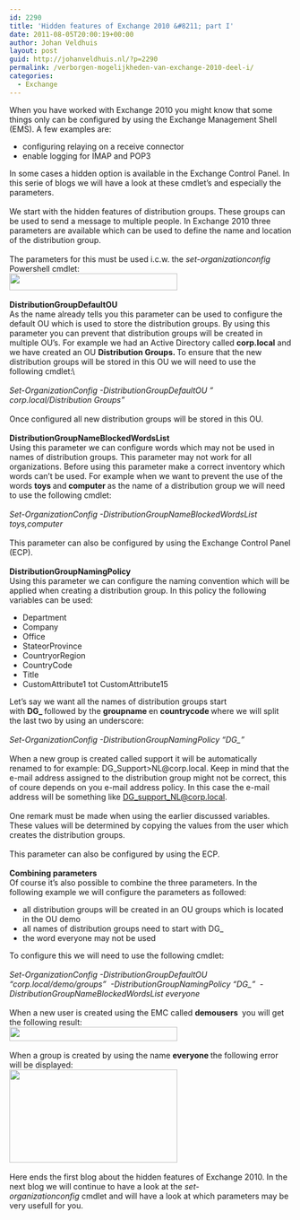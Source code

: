 ```yaml
---
id: 2290
title: 'Hidden features of Exchange 2010 &#8211; part I'
date: 2011-08-05T20:00:19+00:00
author: Johan Veldhuis
layout: post
guid: http://johanveldhuis.nl/?p=2290
permalink: /verborgen-mogelijkheden-van-exchange-2010-deel-i/
categories:
  - Exchange
---
```

When you have worked with Exchange 2010 you might know that some things only can be configured by using the Exchange Management Shell (EMS). A few examples are:

  * configuring relaying on a receive connector
  * enable logging for IMAP and POP3

<div>
  In some cases a hidden option is available in the Exchange Control Panel. In this serie of blogs we will have a look at these cmdlet&#8217;s and especially the parameters.
</div>

<div>
   
</div>

<div>
  We start with the hidden features of distribution groups. These groups can be used to send a message to multiple people. In Exchange 2010 three parameters are available which can be used to define the name and location of the distribution group.
</div>

<div>
   
</div>

<div>
  The parameters for this must be used i.c.w. the <em>set-organizationconfig </em>Powershell cmdlet:
</div>

<div>
  <a href="https://i1.wp.com/johanveldhuis.nl/wp-content/uploads/2011/08/powershell.jpg"><img title="Three parameters" src="https://i1.wp.com/johanveldhuis.nl/wp-content/uploads/2011/08/powershell-300x30.jpg?resize=300%2C30" alt="" width="300" height="30" data-recalc-dims="1" /></a>
</div>

<div>
  <strong></strong> 
</div>

<div>
  <strong>DistributionGroupDefaultOU</strong>
</div>

<div>
  As the name already tells you this parameter can be used to configure the default OU which is used to store the distribution groups. By using this parameter you can prevent that distribution groups will be created in multiple OU&#8217;s. For example we had an Active Directory called <strong>corp.local</strong> and we have created an OU <strong>Distribution Groups. </strong>To ensure that the new distribution groups will be stored in this OU we will need to use the following cmdlet:\
</div>

<div>
  <em></em> 
</div>

<div>
  <em>Set-OrganizationConfig -DistributionGroupDefaultOU &#8221; corp.local/Distribution Groups&#8221; </em>
</div>

<div>
   
</div>

<div>
  Once configured all new distribution groups will be stored in this OU.
</div>

<div>
  <strong></strong> 
</div>

<div>
  <strong>DistributionGroupNameBlockedWordsList</strong>
</div>

<div>
  Using this parameter we can configure words which may not be used in names of distribution groups. This parameter may not work for all organizations. Before using this parameter make a correct inventory which words can&#8217;t be used. For example when we want to prevent the use of the words <strong>toys </strong>and<strong> computer </strong>as the name of a distribution group we will need to use the following cmdlet:
</div>

<div>
  <em></em> 
</div>

<div>
  <em>Set-OrganizationConfig -DistributionGroupNameBlockedWordsList toys,computer</em>
</div>

<div>
   
</div>

<div>
  This parameter can also be configured by using the Exchange Control Panel (ECP).
</div>

<div>
  <strong></strong> 
</div>

<div>
  <strong>DistributionGroupNamingPolicy</strong>
</div>

<div>
  Using this parameter we can configure the naming convention which will be applied when creating a distribution group. In this policy the following variables can be used:
</div>

<div>
  <ul>
    <li>
      Department
    </li>
    <li>
      Company
    </li>
    <li>
      Office
    </li>
    <li>
      StateorProvince
    </li>
    <li>
      CountryorRegion
    </li>
    <li>
      CountryCode
    </li>
    <li>
      Title
    </li>
    <li>
      CustomAttribute1 tot CustomAttribute15
    </li>
  </ul>
  
  <div>
    Let&#8217;s say we want all the names of distribution groups start with <strong>DG_ </strong>followed by the <strong>groupname </strong>en <strong>countrycode </strong>where we will split the last two by using an underscore:
  </div>
</div>

<div>
  <em></em> 
</div>

<div>
  <em>Set-OrganizationConfig -DistributionGroupNamingPolicy &#8220;DG_<GroupName><CountryCode>&#8221;</em>
</div>

<div>
   
</div>

<div>
  When a new group is created called support it will be automatically renamed to for example: DG_Support>NL@corp.local. Keep in mind that the e-mail address assigned to the distribution group might not be correct, this of coure depends on you e-mail address policy. In this case the e-mail address will be something like <a href="mailto:DG_support_NL@corp.local">DG_support_NL@corp.local</a>.
</div>

<div>
   
</div>

<div>
  One remark must be made when using the earlier discussed variables. These values will be determined by copying the values from the user which creates the distribution groups.
</div>

<div>
   
</div>

<div>
  This parameter can also be configured by using the ECP.
</div>

<div>
  <strong></strong> 
</div>

<div>
  <strong>Combining parameters</strong>
</div>

<div>
  Of course it&#8217;s also possible to combine the three parameters. In the following example we will configure the parameters as followed:
</div>

<div>
  <ul>
    <li>
      all distribution groups will be created in an OU groups which is located in the OU demo
    </li>
    <li>
      all names of distribution groups need to start with DG_
    </li>
    <li>
      the word everyone may not be used
    </li>
  </ul>
  
  <div>
    To configure this we will need to use the following cmdlet:
  </div>
  
  <div>
     
  </div>
</div>

<div>
  <em>Set-OrganizationConfig -DistributionGroupDefaultOU &#8220;corp.local/demo/groups&#8221;  -DistributionGroupNamingPolicy &#8220;DG_<GroupName>&#8221;  -DistributionGroupNameBlockedWordsList everyone</em>
</div>

<div>
  <em></em> 
</div>

<div>
  When a new user is created using the EMC called <strong>demousers </strong> you will get the following result:
</div>

<div>
  <a href="https://i2.wp.com/johanveldhuis.nl/wp-content/uploads/2011/08/new_group.jpg"><img title="Create New Distribution Group" src="https://i0.wp.com/johanveldhuis.nl/wp-content/uploads/2011/08/new_group-300x25.jpg?resize=300%2C25" alt="" width="300" height="25" data-recalc-dims="1" /></a>
</div>

<div>
   
</div>

<div>
  When a group is created by using the name <strong>everyone </strong>the following error will be displayed:
</div>

<div>
  <a href="https://i2.wp.com/johanveldhuis.nl/wp-content/uploads/2011/08/new_group_deny.jpg"><img title="New Distribution Group blocked word used" src="https://i2.wp.com/johanveldhuis.nl/wp-content/uploads/2011/08/new_group_deny-300x166.jpg?resize=300%2C166" alt="" width="300" height="166" data-recalc-dims="1" /></a>
</div>

<div>
   
</div>

<div>
  Here ends the first blog about the hidden features of Exchange 2010. In the next blog we will continue to have a look at the <em>set-organizationconfig </em>cmdlet and will have a look at which parameters may be very usefull for you.
</div>